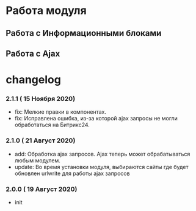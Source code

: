 # Работа модуля

## Работа с Информационными блоками

## Работа с Ajax

# changelog

### 2.1.1 ( 15 Ноября 2020)
   - fix: Мелкие правки в компонентах.
   - fix: Исправлена ошибка, из-за которой ajax запросы не могли обработаться на Битрикс24. 

### 2.1.0 ( 21 Август 2020)
   - add: Обработка ajax запросов. Ajax теперь может обрабатываться любым модулем.
   - update: Во время установки модуля, выбираются сайты где будет обновлен urlwrite для работы ajax запросов
   
### 2.0.0 ( 19 Август 2020)
   - init